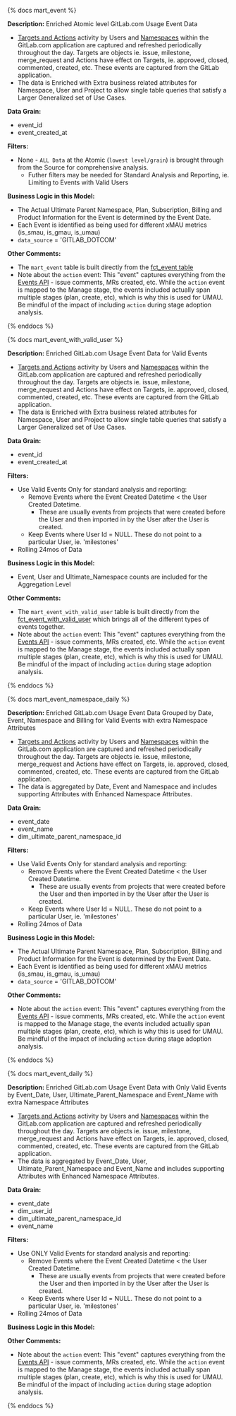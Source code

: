 {% docs mart_event %}

**Description:** Enriched Atomic level GitLab.com Usage Event Data 
- [Targets and Actions](https://docs.gitlab.com/ee/api/events.html) activity by Users and [Namespaces](https://about.gitlab.com/handbook/business-technology/data-team/data-catalog/namespace/) within the GitLab.com application are captured and refreshed periodically throughout the day.  Targets are objects ie. issue, milestone, merge_request and Actions have effect on Targets, ie. approved, closed, commented, created, etc.  These events are captured from the GitLab application.
- The data is Enriched with Extra business related attributes for Namespace, User and Project to allow single table queries that satisfy a Larger Generalized set of Use Cases. 

**Data Grain:**
- event_id
- event_created_at

**Filters:**
- None - `ALL Data` at the Atomic (`lowest level/grain`) is brought through from the Source for comprehensive analysis.  
  - Futher filters may be needed for Standard Analysis and Reporting, ie. Limiting to Events with Valid Users  

**Business Logic in this Model:** 
- The Actual Ultimate Parent Namespace, Plan, Subscription, Billing and Product Information for the Event is determined by the Event Date.
- Each Event is identified as being used for different xMAU metrics (is_smau, is_gmau, is_umau)
- `data_source` = 'GITLAB_DOTCOM'

**Other Comments:**
- The `mart_event` table is built directly from the [fct_event table](https://gitlab-data.gitlab.io/analytics/#!/model/model.gitlab_snowflake.fct_event)
- Note about the `action` event: This "event" captures everything from the [Events API](https://docs.gitlab.com/ee/api/events.html) - issue comments, MRs created, etc. While the `action` event is mapped to the Manage stage, the events included actually span multiple stages (plan, create, etc), which is why this is used for UMAU. Be mindful of the impact of including `action` during stage adoption analysis.

{% enddocs %}

{% docs mart_event_with_valid_user %}

**Description:** Enriched GitLab.com Usage Event Data for Valid Events
- [Targets and Actions](https://docs.gitlab.com/ee/api/events.html) activity by Users and [Namespaces](https://about.gitlab.com/handbook/business-technology/data-team/data-catalog/namespace/) within the GitLab.com application are captured and refreshed periodically throughout the day.  Targets are objects ie. issue, milestone, merge_request and Actions have effect on Targets, ie. approved, closed, commented, created, etc.  These events are captured from the GitLab application.
- The data is Enriched with Extra business related attributes for Namespace, User and Project to allow single table queries that satisfy a Larger Generalized set of Use Cases. 

**Data Grain:**
- event_id
- event_created_at

**Filters:**
- Use Valid Events Only for standard analysis and reporting:
  - Remove Events where the Event Created Datetime < the User Created Datetime.
    - These are usually events from projects that were created before the User and then imported in by the User after the User is created.  
  - Keep Events where User Id = NULL.  These do not point to a particular User, ie. 'milestones' 
- Rolling 24mos of Data  

**Business Logic in this Model:** 
- Event, User and Ultimate_Namespace counts are included for the Aggregation Level

**Other Comments:**
- The `mart_event_with_valid_user` table is built directly from the [fct_event_with_valid_user](https://gitlab-data.gitlab.io/analytics/#!/model/model.gitlab_snowflake.fct_event_with_valid_user) which brings all of the different types of events together.  
- Note about the `action` event: This "event" captures everything from the [Events API](https://docs.gitlab.com/ee/api/events.html) - issue comments, MRs created, etc. While the `action` event is mapped to the Manage stage, the events included actually span multiple stages (plan, create, etc), which is why this is used for UMAU. Be mindful of the impact of including `action` during stage adoption analysis.

{% enddocs %}

{% docs mart_event_namespace_daily %}

**Description:** Enriched GitLab.com Usage Event Data Grouped by Date, Event, Namespace and Billing for Valid Events with extra Namespace Attributes
- [Targets and Actions](https://docs.gitlab.com/ee/api/events.html) activity by Users and [Namespaces](https://about.gitlab.com/handbook/business-technology/data-team/data-catalog/namespace/) within the GitLab.com application are captured and refreshed periodically throughout the day.  Targets are objects ie. issue, milestone, merge_request and Actions have effect on Targets, ie. approved, closed, commented, created, etc.  These events are captured from the GitLab application.
- The data is aggregated by Date, Event and Namespace and includes supporting Attributes with Enhanced Namespace Attributes. 

**Data Grain:**
- event_date
- event_name
- dim_ultimate_parent_namespace_id

**Filters:**
- Use Valid Events Only for standard analysis and reporting:
  - Remove Events where the Event Created Datetime < the User Created Datetime.
    - These are usually events from projects that were created before the User and then imported in by the User after the User is created.  
  - Keep Events where User Id = NULL.  These do not point to a particular User, ie. 'milestones' 
- Rolling 24mos of Data  

**Business Logic in this Model:** 
- The Actual Ultimate Parent Namespace, Plan, Subscription, Billing and Product Information for the Event is determined by the Event Date.
- Each Event is identified as being used for different xMAU metrics (is_smau, is_gmau, is_umau)
- `data_source` = 'GITLAB_DOTCOM'

**Other Comments:**
- Note about the `action` event: This "event" captures everything from the [Events API](https://docs.gitlab.com/ee/api/events.html) - issue comments, MRs created, etc. While the `action` event is mapped to the Manage stage, the events included actually span multiple stages (plan, create, etc), which is why this is used for UMAU. Be mindful of the impact of including `action` during stage adoption analysis.

{% enddocs %}

{% docs mart_event_daily %}

**Description:** Enriched GitLab.com Usage Event Data with Only Valid Events by Event_Date, User, Ultimate_Parent_Namespace and Event_Name with extra Namespace Attributes
- [Targets and Actions](https://docs.gitlab.com/ee/api/events.html) activity by Users and [Namespaces](https://about.gitlab.com/handbook/business-technology/data-team/data-catalog/namespace/) within the GitLab.com application are captured and refreshed periodically throughout the day.  Targets are objects ie. issue, milestone, merge_request and Actions have effect on Targets, ie. approved, closed, commented, created, etc.  These events are captured from the GitLab application.
- The data is aggregated by Event_Date, User, Ultimate_Parent_Namespace and Event_Name and includes supporting Attributes with Enhanced Namespace Attributes.

**Data Grain:**
- event_date
- dim_user_id
- dim_ultimate_parent_namespace_id
- event_name

**Filters:**
- Use ONLY Valid Events for standard analysis and reporting:
  - Remove Events where the Event Created Datetime < the User Created Datetime.
    - These are usually events from projects that were created before the User and then imported in by the User after the User is created.  
  - Keep Events where User Id = NULL.  These do not point to a particular User, ie. 'milestones' 
- Rolling 24mos of Data  

**Business Logic in this Model:** 

**Other Comments:**
- Note about the `action` event: This "event" captures everything from the [Events API](https://docs.gitlab.com/ee/api/events.html) - issue comments, MRs created, etc. While the `action` event is mapped to the Manage stage, the events included actually span multiple stages (plan, create, etc), which is why this is used for UMAU. Be mindful of the impact of including `action` during stage adoption analysis.

{% enddocs %}
